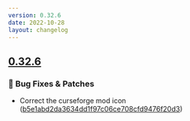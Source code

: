 ```yaml
---
version: 0.32.6
date: 2022-10-28
layout: changelog
---
```

## [0.32.6](#0.32.6)
### 🐛 Bug Fixes & Patches

- Correct the curseforge mod icon ([b5e1abd2da3634dd1f97c06ce708cfd9476f20d3](https://github.com/Voxelum/x-minecraft-launcher/commit/b5e1abd2da3634dd1f97c06ce708cfd9476f20d3))